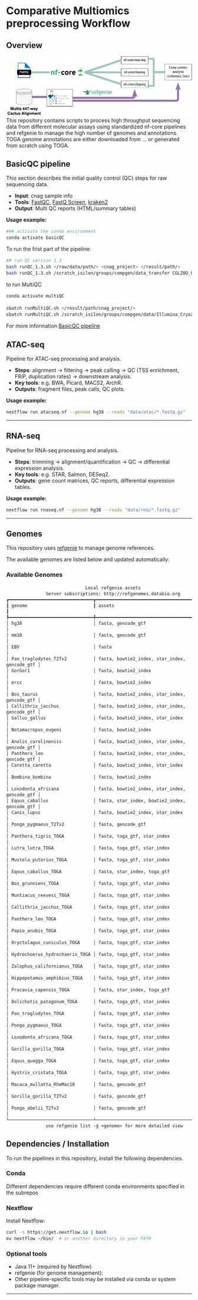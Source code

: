 # Comparative Multiomics preprocessing Workflow

## Overview 

![Workflow showing the general preprocesing startegy](processing_workflow.drawio.png)
This repository contains scripts to process high throughput sequencing data from different molecular assays using standardized nf-core pipelines and refgenie to manage the high number of genomes and annotations. TOGA genome annotations are either downloaded from ... or generated from scratch using TOGA.


## BasicQC pipeline
This section describes the initial quality control (QC) steps for raw sequencing data.  

- **Input**: cnag sample info  
- **Tools**: [FastQC](https://www.bioinformatics.babraham.ac.uk/projects/fastqc/), [FastQ Screen](https://www.bioinformatics.babraham.ac.uk/projects/fastq_screen/), [kraken2](https://ccb.jhu.edu/software/kraken2/)  
- **Output**: Multi QC reports (HTML/summary tables)  

**Usage example:**
```bash
### activate the conda environment
conda activate basicQC
```
To run the frist part of the pipeline:

```bash
## run QC version 1.3
bash runQC_1.3.sh </raw/data/path/> <cnag_project> </result/path/>
bash runQC_1.3.sh /scratch_isilon/groups/compgen/data_transfer CGLZOO_01 RNA-seq /scratch_isilon/groups/compgen/data/Illumina_CryoZoo/BasicQC

```
to run MultiQC

```bash
conda activate multiQC

sbatch runMultiQC.sh </result/path/cnag_project/>
sbatch runMultiQC.sh /scratch_isilon/groups/compgen/data/Illumina_CryoZoo/BasicQC/CGLZOO_01
```
For more information [BasicQC pipeline](BasicQC/README.md)  


## ATAC-seq
Pipeline for ATAC-seq processing and analysis.  

- **Steps**: alignment → filtering → peak calling → QC (TSS enrichment, FRiP, duplication rates) → downstream analysis.  
- **Key tools**: e.g. BWA, Picard, MACS2, ArchR.  
- **Outputs**: fragment files, peak calls, QC plots.  

**Usage example:**
```bash
nextflow run atacseq.nf --genome hg38 --reads "data/atac/*.fastq.gz"
```

---

## RNA-seq
Pipeline for RNA-seq processing and analysis.  

- **Steps**: trimming → alignment/quantification → QC → differential expression analysis.  
- **Key tools**: e.g. STAR, Salmon, DESeq2.  
- **Outputs**: gene count matrices, QC reports, differential expression tables.  

**Usage example:**
```bash
nextflow run rnaseq.nf --genome hg38 --reads "data/rna/*.fastq.gz"
```

---

## Genomes
This repository uses [refgenie](http://refgenie.databio.org/) to manage genome references.  

The available genomes are listed below and updated automatically:  

<!-- GENOMES_START -->
### Available Genomes
```
                              Local refgenie assets                               
               Server subscriptions: http://refgenomes.databio.org                
┏━━━━━━━━━━━━━━━━━━━━━━━━━━━━━━━━┳━━━━━━━━━━━━━━━━━━━━━━━━━━━━━━━━━━━━━━━━━━━━━━━┓
┃ genome                         ┃ assets                                        ┃
┡━━━━━━━━━━━━━━━━━━━━━━━━━━━━━━━━╇━━━━━━━━━━━━━━━━━━━━━━━━━━━━━━━━━━━━━━━━━━━━━━━┩
│ hg38                           │ fasta, gencode_gtf                            │
│ mm10                           │ fasta, gencode_gtf                            │
│ EBV                            │ fasta                                         │
│ Pan_troglodytes_T2Tv2          │ fasta, bowtie2_index, star_index, gencode_gtf │
│ GorGor1                        │ fasta, bowtie2_index                          │
│ ercc                           │ fasta, bowtie2_index                          │
│ Bos_taurus                     │ fasta, bowtie2_index, star_index, gencode_gtf │
│ Callithrix_jacchus             │ fasta, bowtie2_index, star_index, gencode_gtf │
│ Gallus_gallus                  │ fasta, bowtie2_index, star_index              │
│ Notamacropus_eugeni            │ fasta, bowtie2_index                          │
│ Anolis_carolinensis            │ fasta, bowtie2_index, star_index, gencode_gtf │
│ Panthera_leo                   │ fasta, bowtie2_index, star_index, gencode_gtf │
│ Caretta_caretta                │ fasta, bowtie2_index, star_index              │
│ Bombina_bombina                │ fasta, bowtie2_index                          │
│ Loxodonta_africana             │ fasta, bowtie2_index, star_index, gencode_gtf │
│ Equus_caballus                 │ fasta, star_index, bowtie2_index, gencode_gtf │
│ Canis_lupus                    │ fasta, bowtie2_index, star_index              │
│ Pongo_pygmaeus_T2Tv2           │ fasta, gencode_gtf                            │
│ Panthera_tigris_TOGA           │ fasta, toga_gtf, star_index                   │
│ Lutra_lutra_TOGA               │ fasta, toga_gtf, star_index                   │
│ Mustela_putorius_TOGA          │ fasta, toga_gtf, star_index                   │
│ Equus_caballus_TOGA            │ fasta, star_index, toga_gtf                   │
│ Bos_grunniens_TOGA             │ fasta, toga_gtf, star_index                   │
│ Muntiacus_reevesi_TOGA         │ fasta, toga_gtf, star_index                   │
│ Callithrix_jacchus_TOGA        │ fasta, toga_gtf, star_index                   │
│ Panthera_leo_TOGA              │ fasta, toga_gtf, star_index                   │
│ Papio_anubis_TOGA              │ fasta, toga_gtf, star_index                   │
│ Oryctolagus_cuniculus_TOGA     │ fasta, toga_gtf, star_index                   │
│ Hydrochoerus_hydrochaeris_TOGA │ fasta, toga_gtf, star_index                   │
│ Zalophus_californianus_TOGA    │ fasta, toga_gtf, star_index                   │
│ Hippopotamus_amphibius_TOGA    │ fasta, toga_gtf, star_index                   │
│ Procavia_capensis_TOGA         │ fasta, star_index, toga_gtf                   │
│ Dolichotis_patagonum_TOGA      │ fasta, toga_gtf, star_index                   │
│ Pan_troglodytes_TOGA           │ fasta, toga_gtf, star_index                   │
│ Pongo_pygmaeus_TOGA            │ fasta, toga_gtf, star_index                   │
│ Loxodonta_africana_TOGA        │ fasta, toga_gtf, star_index                   │
│ Gorilla_gorilla_TOGA           │ fasta, toga_gtf, star_index                   │
│ Equus_quagga_TOGA              │ fasta, toga_gtf, star_index                   │
│ Hystrix_cristata_TOGA          │ fasta, toga_gtf, star_index                   │
│ Macaca_mullatta_RheMac10       │ fasta, gencode_gtf                            │
│ Gorilla_gorilla_T2Tv2          │ fasta, gencode_gtf                            │
│ Pongo_abelii_T2Tv2             │ fasta, gencode_gtf                            │
└────────────────────────────────┴───────────────────────────────────────────────┘
               use refgenie list -g <genome> for more detailed view               
```


## Dependencies / Installation
To run the pipelines in this repository, install the following dependencies.  

### Conda 

Different dependencies require different conda environments specified in the subrepos


### Nextflow
Install Nextflow:
```bash
curl -s https://get.nextflow.io | bash
mv nextflow ~/bin/  # or another directory in your PATH
```

### Optional tools
- Java 11+ (required by Nextflow)  
- refgenie (for genome management):
- Other pipeline-specific tools may be installed via conda or system package manager.

---